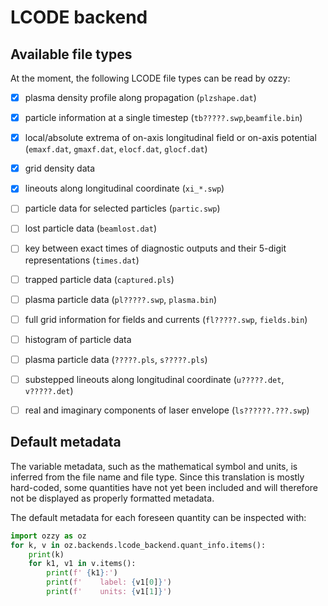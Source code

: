 # LCODE backend

## Available file types

At the moment, the following LCODE file types can be read by ozzy:

- [x] plasma density profile along propagation (`plzshape.dat`)
- [x] particle information at a single timestep (`tb?????.swp`,`beamfile.bin`)
- [x] local/absolute extrema of on-axis longitudinal field or on-axis potential (`emaxf.dat`, `gmaxf.dat`, `elocf.dat`, `glocf.dat`)
- [x] grid density data
- [x] lineouts along longitudinal coordinate (`xi_*.swp`)
- [ ] particle data for selected particles (`partic.swp`) 
- [ ] lost particle data (`beamlost.dat`)
- [ ] key between exact times of diagnostic outputs and their 5-digit representations (`times.dat`)
- [ ] trapped particle data (`captured.pls`)
- [ ] plasma particle data (`pl?????.swp`, `plasma.bin`)
- [ ] full grid information for fields and currents (`fl?????.swp`, `fields.bin`)

- [ ] histogram of particle data
- [ ] plasma particle data (`?????.pls`, `s?????.pls`)
- [ ] substepped lineouts along longitudinal coordinate (`u?????.det`, `v?????.det`)
- [ ] real and imaginary components of laser envelope (`ls??????.???.swp`)

## Default metadata

The variable metadata, such as the mathematical symbol and units, is inferred from the file name and file type. Since this translation is mostly hard-coded, some quantities have not yet been included and will therefore not be displayed as properly formatted metadata.

The default metadata for each foreseen quantity can be inspected with:
```python
import ozzy as oz
for k, v in oz.backends.lcode_backend.quant_info.items():
    print(k)
    for k1, v1 in v.items():
        print(f' {k1}:')
        print(f'    label: {v1[0]}')
        print(f'    units: {v1[1]}')
```


